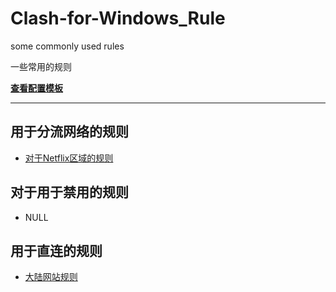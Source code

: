 # Clash-for-Windows_Rule
some commonly used rules

一些常用的规则

**[查看配置模板](https://github.com/ender-zhao/Clash-for-Windows_Rule/blob/main/template)**

****

## 用于分流网络的规则

* [对于Netflix区域的规则](https://github.com/ender-zhao/Clash-for-Windows_Rule/blob/main/Rule/Netflix)

## 对于用于禁用的规则

* NULL

## 用于直连的规则

* [大陆网站规则](https://github.com/ender-zhao/Clash-for-Windows_Rule/blob/main/Rule/Direct)
